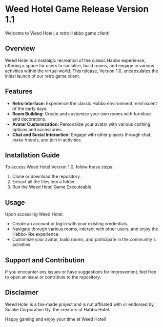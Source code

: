 # Weed Hotel Game Release Version 1.1

Welcome to Weed Hotel, a retro Habbo game client!

## Overview
Weed Hotel is a nostalgic recreation of the classic Habbo experience, offering a space for users to socialize, build rooms, and engage in various activities within the virtual world. This release, Version 1.0, encapsulates the initial launch of our retro game client.

## Features
- **Retro Interface:** Experience the classic Habbo environment reminiscent of the early days.
- **Room Building:** Create and customize your own rooms with furniture and decorations.
- **Avatar Customization:** Personalize your avatar with various clothing options and accessories.
- **Chat and Social Interaction:** Engage with other players through chat, make friends, and join in activities.

## Installation Guide
To access Weed Hotel Version 1.0, follow these steps:
1. Clone or download the repository.
2. Extract all the files into a folder
3. Run the Weed Hotel Game Executeable

## Usage
Upon accessing Weed Hotel:
- Create an account or log in with your existing credentials.
- Navigate through various rooms, interact with other users, and enjoy the Habbo-like experience.
- Customize your avatar, build rooms, and participate in the community's activities.

## Support and Contribution
If you encounter any issues or have suggestions for improvement, feel free to open an issue or contribute to the repository.

## Disclaimer
Weed Hotel is a fan-made project and is not affiliated with or endorsed by Sulake Corporation Oy, the creators of Habbo Hotel.

Happy gaming and enjoy your time at Weed Hotel! 
